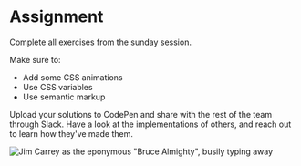 # Assignment

Complete all exercises from the sunday session.

Make sure to:

- Add some CSS animations
- Use CSS variables
- Use semantic markup

Upload your solutions to CodePen and share with the rest of the team through Slack. Have a look at the implementations of others, and reach out to learn how they've made them.

![Jim Carrey as the eponymous "Bruce Almighty", busily typing away](https://media.giphy.com/media/13GIgrGdslD9oQ/giphy.gif)
